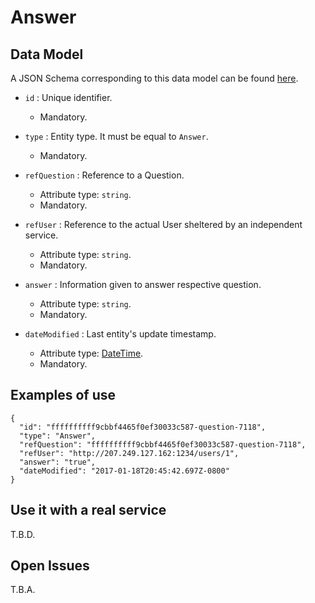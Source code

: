 # Answer

## Data Model

A JSON Schema corresponding to this data model can be found [here](../schema.json).

+ `id` : Unique identifier. 
    + Mandatory.

+ `type` : Entity type. It must be equal to `Answer`.
    + Mandatory.

+ `refQuestion` : Reference to a Question.
    + Attribute type: `string`.
    + Mandatory.

+ `refUser` : Reference to the actual User sheltered by an independent service.
    + Attribute type: `string`.
    + Mandatory.

+ `answer` : Information given to answer respective question.
    + Attribute type: `string`.
    + Mandatory.

+ `dateModified` : Last entity's update timestamp.
    + Attribute type: [DateTime](https://schema.org/DateTime).
    + Mandatory. 

## Examples of use

```
{
  "id": "ffffffffff9cbbf4465f0ef30033c587-question-7118",
  "type": "Answer",
  "refQuestion": "ffffffffff9cbbf4465f0ef30033c587-question-7118",
  "refUser": "http://207.249.127.162:1234/users/1",
  "answer": "true",
  "dateModified": "2017-01-18T20:45:42.697Z-0800"
}
```

## Use it with a real service

T.B.D.

## Open Issues

T.B.A.